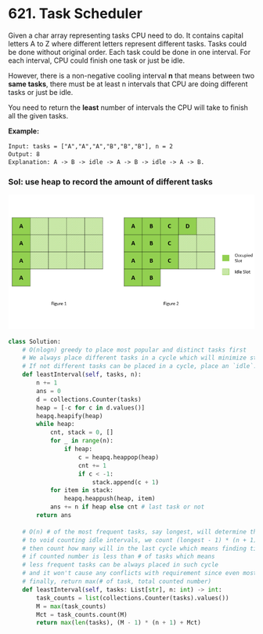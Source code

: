 # 621. Task Scheduler

Given a char array representing tasks CPU need to do. It contains capital letters A to Z where different letters represent different tasks. Tasks could be done without original order. Each task could be done in one interval. For each interval, CPU could finish one task or just be idle.

However, there is a non-negative cooling interval **n** that means between two **same tasks**, there must be at least n intervals that CPU are doing different tasks or just be idle.

You need to return the **least** number of intervals the CPU will take to finish all the given tasks.

**Example:**

```text
Input: tasks = ["A","A","A","B","B","B"], n = 2
Output: 8
Explanation: A -> B -> idle -> A -> B -> idle -> A -> B.
```

### Sol: use heap to record the amount of different tasks

![](../.gitbook/assets/image.png)

```python
class Solution:
    # O(nlogn) greedy to place most popular and distinct tasks first
    # We always place different tasks in a cycle which will minimize steps
    # If not different tasks can be placed in a cycle, place an `idle`.  
    def leastInterval(self, tasks, n):
        n += 1
        ans = 0
        d = collections.Counter(tasks)
        heap = [-c for c in d.values()]
        heapq.heapify(heap)
        while heap:
            cnt, stack = 0, []
            for _ in range(n):
                if heap:
                    c = heapq.heappop(heap)
                    cnt += 1
                    if c < -1:
                        stack.append(c + 1)
            for item in stack:
                heapq.heappush(heap, item)
            ans += n if heap else cnt # last task or not
        return ans
    
    # O(n) # of the most frequent tasks, say longest, will determine the legnth
    # to void counting idle intervals, we count (longest - 1) * (n + 1)
    # then count how many will in the last cycle which means finding ties
    # if counted number is less than # of tasks which means 
    # less frequent tasks can be always placed in such cycle
    # and it won't cause any conflicts with requirement since even most frequent can be settle
    # finally, return max(# of task, total counted number)
    def leastInterval(self, tasks: List[str], n: int) -> int:
        task_counts = list(collections.Counter(tasks).values())
        M = max(task_counts)
        Mct = task_counts.count(M)
        return max(len(tasks), (M - 1) * (n + 1) + Mct)
```



